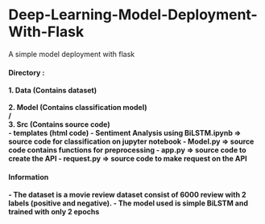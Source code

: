 # Deep-Learning-Model-Deployment-With-Flask
A simple model deployment with flask

<h4>Directory :</h4>
<b>1. Data (Contains dataset) </b> <br/><br/>
<b>2. Model (Contains classification model)<b/> <br/>/<br/>   
<b>3. Src (Contains source code)</b> <br/>
- templates (html code)
- Sentiment Analysis using BiLSTM.ipynb => source code for classification on jupyter notebook
- Model.py => source code contains functions for preprocessing
- app.py => source code to create the API
- request.py => source code to make request on the API

<h4>Information</h4>
- The dataset is a movie review dataset consist of 6000 review with 2 labels (positive and negative).
- The model used is simple BiLSTM and trained with only 2 epochs
